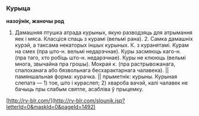 ### Курыца
**назоўнік, жаночы род**

1. Дамашняя птушка атрада курыных, якую разводзяць для атрымання яек і мяса. Класціся спаць з курамі (вельмі рана). 2. Самка дамашніх курэй, а таксама некаторых іншых курыных. К. з куранятамі. Курам на смех (пра што-н. вельмі недарэчнае). Куры засмяюць каго-н. (пра таго, хто робіць што-н. недарэчнае). Куры не клююць (вельмі многа, звычайна пра грошы). Мокрая к. (пра растрывожанага, спалоханага або бязвольнага бесхарактарнага чалавека). || памяншальная форма: курачка. || прыметнік: курыны. Курыная слепата — 1) тое, што і кураслеп; 2) хвароба вачэй, калі чалавек не бачыць пры слабым святле, асабліва ў прыцемку.

<a rel="author">[http://rv-blr.com/](http://rv-blr.com/slounik.jsp?letterId=0&maskId=0&pageId=1492)</a>
